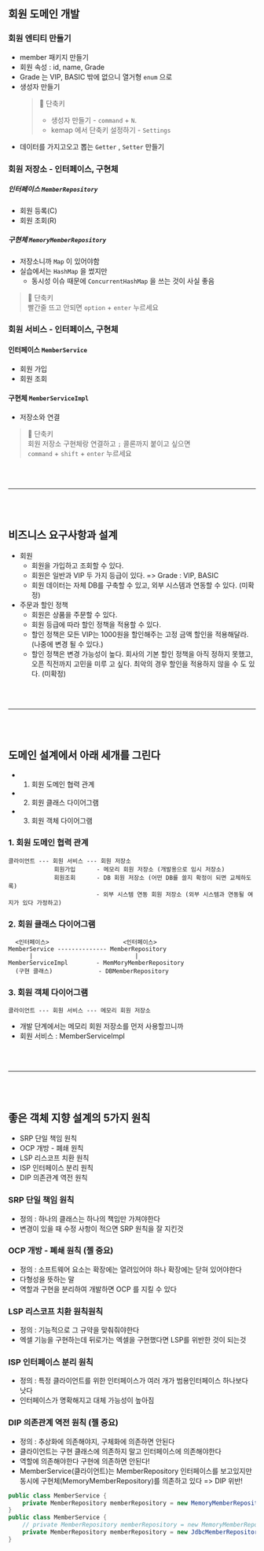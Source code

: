 
## 회원 도메인 개발
### 회원 엔티티 만들기
- member 패키지 만들기
- 회원 속성 : id, name, Grade
- Grade 는 VIP, BASIC 밖에 없으니 열거형 `enum` 으로
- 생성자 만들기
    > 🌮 단축키 
    > - 생성자 만들기 - `command` + `N`. 
    > - kemap 에서 단축키 설정하기 - `Settings`
- 데이터를 가지고오고 뽑는 `Getter` , `Setter` 만들기

### 회원 저장소 - 인터페이스, 구현체
##### 인터페이스 `MemberRepository`
- 회원 등록(C)
- 회원 조회(R)
##### 구현체 `MemoryMemberRepository`
- 저장소니까 `Map` 이 있어야함 
- 실습에서는 `HashMap` 을 썼지만 
  - 동시성 이슈 때문에 `ConcurrentHashMap` 을 쓰는 것이 사실 좋음
> 🌮 단축키   
> 빨간줄 뜨고 안되면 `option` + `enter` 누르세요


### 회원 서비스 - 인터페이스, 구현체
#### 인터페이스 `MemberService`
- 회원 가입
- 회원 조회
#### 구현체 `MemberServiceImpl`
- 저장소와 연결
> 🌮 단축키  
> 회원 저장소 구현체랑 연결하고  `;` 콜론까지 붙이고 싶으면  
> `command` + `shift` + `enter` 누르세요


<br/>
<br/>

***

<br/>
<br/>

## 비즈니스 요구사항과 설계
- 회원
    - 회원을 가입하고 조회할 수 있다.
    - 회원은 일반과 VIP 두 가지 등급이 있다. 
        => Grade : VIP, BASIC
    - 회원 데이터는 자체 DB를 구축할 수 있고, 외부 시스템과 연동할 수 있다. (미확정)
- 주문과 할인 정책  
  - 회원은 상품을 주문할 수 있다.
  - 회원 등급에 따라 할인 정책을 적용할 수 있다.
  - 할인 정책은 모든 VIP는 1000원을 할인해주는 고정 금액 할인을 적용해달라. (나중에 변경 될 수 있다.) 
  - 할인 정책은 변경 가능성이 높다. 회사의 기본 할인 정책을 아직 정하지 못했고, 오픈 직전까지 고민을 미루 고 싶다. 최악의 경우 할인을 적용하지 않을 수 도 있다. (미확정)

<br/>
<br/>

***

<br/>
<br/>

## 도메인 설계에서 아래 세개를 그린다
- 1. 회원 도메인 협력 관계
- 2. 회원 클래스 다이어그램
- 3. 회원 객체 다이어그램

### 1. 회원 도메인 협력 관계
```
클라이언트 --- 회원 서비스 --- 회원 저장소
             회원가입      - 메모리 회원 저장소 (개발용으로 임시 저장소)
             회원조회      - DB 회원 저장소 (어떤 DB를 쓸지 확정이 되면 교체하도록)
                         - 외부 시스템 연동 회원 저장소 (외부 시스템과 연동될 여지가 있다 가정하고)
```

### 2. 회원 클래스 다이어그램
```
  <인터페이스>                     <인터페이스>
MemberService -------------- MemberRepository
      |                             |
MemberServiceImpl        - MemMoryMemberRepository
  (구현 클래스)             - DBMemberRepository

```
### 3. 회원 객체 다이어그램
```
클라이언트 --- 회원 서비스 --- 메모리 회원 저장소
```
- 개발 단계에서는 메모리 회원 저장소를 먼저 사용할끄니까
- 회원 서비스 : MemberServiceImpl

<br/>
<br/>

***

<br/>
<br/>

## 좋은 객체 지향 설계의 5가지 원칙
- SRP 단일 책임 원칙
- OCP 개방 - 폐쇄 원칙
- LSP 리스코프 치환 원칙
- ISP 인터페이스 분리 원칙
- DIP 의존관계 역전 원칙

### SRP 단일 책임 원칙
- 정의 : 하나의 클래스는 하나의 책임만 가져야한다
- 변경이 있을 때 수정 사항이 적으면 SRP 원칙을 잘 지킨것


### OCP 개방 - 폐쇄 원칙 (젤 중요)
- 정의 : 소프트웨어 요소는 확장에는 열려있어야 하나 확장에는 닫혀 있어야한다
- 다형성을 뜻하는 말
- 역할과 구현을 분리하여 개발하면 OCP 를 지킬 수 있다

### LSP 리스코프 치환 원칙원칙
- 정의 : 기능적으로 그 규약을 맞춰줘야한다
- 엑셀 기능을 구현하는데 뒤로가는 엑셀을 구현했다면 LSP를 위반한 것이 되는것

### ISP 인터페이스 분리 원칙
- 정의 : 특정 클라이언트를 위한 인터페이스가 여러 개가 범용인터페이스 하나보다 낫다
- 인터페이스가 명확해지고 대체 가능성이 높아짐

### DIP 의존관계 역전 원칙 (젤 중요)
- 정의 : 추상화에 의존해야지, 구체화에 의존하면 안된다
- 클라이언트는 구현 클래스에 의존하지 말고 인터페이스에 의존해야한다
- 역할에 의존해야한다 구현에 의존하면 안된다!
- MemberService(클라이언트)는 MemberRepository 인터페이스를 보고있지만 동시에 구현체(MemoryMemberRepository)를 의존하고 있다 => DIP 위반! 
```java
public class MemberService {
    private MemberRepository memberRepository = new MemoryMemberRepository();
}
public class MemberService {
    // private MemberRepository memberRepository = new MemoryMemberRepository();
    private MemberRepository memberRepository = new JdbcMemberRepository();
}

```
